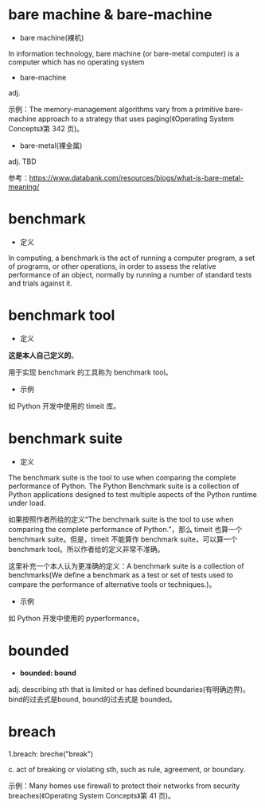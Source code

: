 # bare machine & bare-machine

- bare machine(裸机)

In information technology, bare machine (or bare-metal computer) is a computer which has no operating system

- bare-machine

adj. 

示例：The memory-management algorithms vary from a primitive bare-machine approach to a strategy that uses paging(《Operating System Concepts》第 342 页)。

- bare-metal(裸金属)

adj. TBD

参考：https://www.databank.com/resources/blogs/what-is-bare-metal-meaning/

# benchmark

- 定义 

In computing, a benchmark is the act of running a computer program, a set of programs, or other operations, in order to assess the relative performance of an object, normally by running a number of standard tests and trials against it.

# benchmark tool

- 定义

**这是本人自己定义的**。

用于实现 benchmark 的工具称为 benchmark tool。

- 示例

如 Python 开发中使用的 timeit 库。

# benchmark suite

- 定义

The benchmark suite is the tool to use when comparing the complete performance of Python. The Python Benchmark suite is a collection of Python applications designed to test multiple aspects of the Python runtime under load.

如果按照作者所给的定义“The benchmark suite is the tool to use when comparing the complete performance of Python.”，那么 timeit 也算一个 benchmark suite。但是，timeit 不能算作 benchmark suite，可以算一个 benchmark tool。所以作者给的定义非常不准确。

这里补充一个本人认为更准确的定义：A benchmark suite is a collection of benchmarks(We define a benchmark as a test or set of tests used to compare the performance of alternative tools or techniques.)。

- 示例

如 Python 开发中使用的 pyperformance。

# bounded

- **bounded: bound**

adj. describing sth that is limited or has defined boundaries(有明确边界)。bind的过去式是bound, bound的过去式是 bounded。

# breach

1.breach: breche("break")

c. act of breaking or violating sth, such as rule, agreement, or boundary.

示例：Many homes use firewall to protect their networks from security breaches(《Operating System Concepts》第 41 页)。